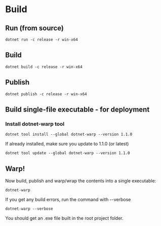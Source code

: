 # Build

## Run (from source)

```
dotnet run -c release -r win-x64
```

## Build

```
dotnet build -c release -r win-x64
```

## Publish

```
dotnet publish -c release -r win-x64
```

## Build single-file executable - for deployment

### Install dotnet-warp tool

```
dotnet tool install --global dotnet-warp --version 1.1.0
```

If already installed, make sure you update to 1.1.0 (or latest)

```
dotnet tool update --global dotnet-warp --version 1.1.0
```

## Warp!

Now build, publish and warp/wrap the contents into a single executable:

```
dotnet-warp
```

If you get any build errors, run the command with --verbose

```
dotnet-warp --verbose
```

You should get an .exe file built in the root project folder.
